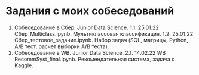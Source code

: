 # Задания с моих собеседований
1. Собеседование в Сбер. Junior Data Science.
1.1. 25.01.22 Сбер_Multiclass.ipynb. Мультиклассовая классификация.
1.2. 25.01.22 Сбер_тестовое_задание.ipynb. Набор задач (SQL, матрицы, Python, A/B тест, расчет выборки A/B теста).
2. Собеседование в WB. Junior Data Science.
2.1. 14.02.22 WB RecommSyst_final.ipynb. Рекомендательная система, задача с Kaggle.
